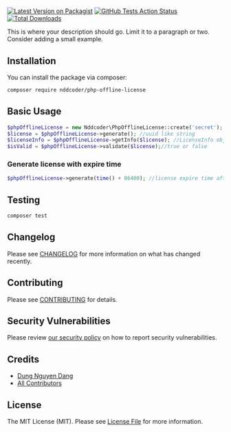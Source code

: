 # 

[![Latest Version on Packagist](https://img.shields.io/packagist/v/nddcoder/php-offline-license.svg?style=flat-square)](https://packagist.org/packages/nddcoder/php-offline-license)
[![GitHub Tests Action Status](https://img.shields.io/github/workflow/status/dangdungcntt/php-offline-license/run-tests?label=tests)](https://github.com/nddcoder/php-offline-license/actions?query=workflow%3ATests+branch%3Amaster)
[![Total Downloads](https://img.shields.io/packagist/dt/nddcoder/php-offline-license.svg?style=flat-square)](https://packagist.org/packages/nddcoder/php-offline-license)


This is where your description should go. Limit it to a paragraph or two. Consider adding a small example.

## Installation

You can install the package via composer:

```bash
composer require nddcoder/php-offline-license
```

## Basic Usage

```php
$phpOfflineLicense = new Nddcoder\PhpOfflineLicense::create('secret');
$license = $phpOfflineLicense->generate(); //uuid like string
$licenseInfo = $phpOfflineLicense->getInfo($license); //LicenseInfo object
$isValid = $phpOfflineLicense->validate($license);//true or false
```

### Generate license with expire time

```php
$phpOfflineLicense->generate(time() + 86400); //license expire time after 1 day
```

## Testing

```bash
composer test
```

## Changelog

Please see [CHANGELOG](CHANGELOG.md) for more information on what has changed recently.

## Contributing

Please see [CONTRIBUTING](.github/CONTRIBUTING.md) for details.

## Security Vulnerabilities

Please review [our security policy](../../security/policy) on how to report security vulnerabilities.

## Credits

- [Dung Nguyen Dang](https://github.com/dangdungcntt)
- [All Contributors](../../contributors)

## License

The MIT License (MIT). Please see [License File](LICENSE.md) for more information.
